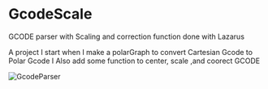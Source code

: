 # GcodeScale
GCODE parser with Scaling and correction function done with Lazarus

A project I start when I make a polarGraph to convert Cartesian Gcode to Polar Gcode
I Also add some function to center, scale ,and coorect GCODE

![GcodeParser](https://user-images.githubusercontent.com/30392727/224725218-84633225-f383-44c5-a8f9-242767600d92.png)
